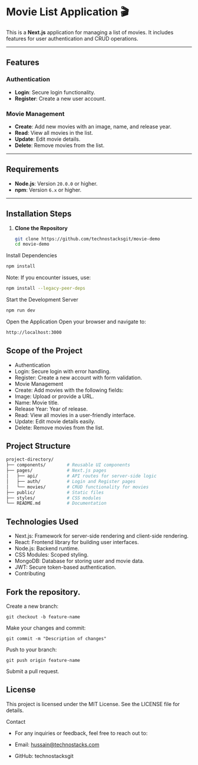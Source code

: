 # Movie List Application 🎬

This is a **Next.js** application for managing a list of movies. It includes features for user authentication and CRUD operations.

---

## **Features**

### **Authentication**
- **Login**: Secure login functionality.
- **Register**: Create a new user account.

### **Movie Management**
- **Create**: Add new movies with an image, name, and release year.
- **Read**: View all movies in the list.
- **Update**: Edit movie details.
- **Delete**: Remove movies from the list.

---

## **Requirements**
- **Node.js**: Version `20.0.0` or higher.
- **npm**: Version `6.x` or higher.

---

## **Installation Steps**

1. **Clone the Repository**
   ```bash
   git clone https://github.com/technostacksgit/movie-demo
   cd movie-demo
Install Dependencies
```bash
npm install
```
Note: If you encounter issues, use:

```bash
npm install --legacy-peer-deps
```
Start the Development Server

```bash
npm run dev
```
Open the Application Open your browser and navigate to:

```bash
http://localhost:3000
```

## **Scope of the Project**
- Authentication
- Login: Secure login with error handling.
- Register: Create a new account with form validation.
- Movie Management
- Create: Add movies with the following fields:
- Image: Upload or provide a URL.
- Name: Movie title.
- Release Year: Year of release.
- Read: View all movies in a user-friendly interface.
- Update: Edit movie details easily.
- Delete: Remove movies from the list.

## **Project Structure**

```bash
project-directory/
├── components/        # Reusable UI components
├── pages/             # Next.js pages
│   ├── api/           # API routes for server-side logic
│   ├── auth/          # Login and Register pages
│   └── movies/        # CRUD functionality for movies
├── public/            # Static files
├── styles/            # CSS modules
└── README.md          # Documentation
```

## **Technologies Used**
- Next.js: Framework for server-side rendering and client-side rendering.
- React: Frontend library for building user interfaces.
- Node.js: Backend runtime.
- CSS Modules: Scoped styling.
- MongoDB: Database for storing user and movie data.
- JWT: Secure token-based authentication.
- Contributing

## **Fork the repository.**

Create a new branch:
```
git checkout -b feature-name
```
Make your changes and commit:
```
git commit -m "Description of changes"
```
Push to your branch:
```
git push origin feature-name
```
Submit a pull request.

## **License**
This project is licensed under the MIT License. See the LICENSE file for details.

Contact
- For any inquiries or feedback, feel free to reach out to:

- Email: hussain@technostacks.com
- GitHub: technostacksgit
